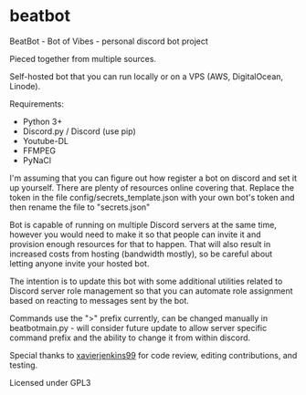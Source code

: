 # beatbot
BeatBot - Bot of Vibes - personal discord bot project

Pieced together from multiple sources.

Self-hosted bot that you can run locally or on a VPS (AWS, DigitalOcean, Linode).

Requirements:
  * Python 3+
  * Discord.py / Discord (use pip)
  * Youtube-DL
  * FFMPEG
  * PyNaCl

I'm assuming that you can figure out how register a bot on discord and set it up yourself. There are plenty of resources online covering that.
Replace the token in the file config/secrets_template.json with your own bot's token and then rename the file to "secrets.json"

Bot is capable of running on multiple Discord servers at the same time, however you would need to make it so that people can invite it and provision enough resources for that to happen. That will also result in increased costs from hosting (bandwidth mostly), so be careful about letting anyone invite your hosted bot.

The intention is to update this bot with some additional utilities related to Discord server role management so that you can automate role assignment based on reacting to messages sent by the bot.

Commands use the ">" prefix currently, can be changed manually in beatbotmain.py - will consider future update to allow server specific command prefix and the ability to change it from within discord.


Special thanks to <a href='https://github.com/xavierjenkins99'>xavierjenkins99</a> for code review, editing contributions, and testing.


Licensed under GPL3
